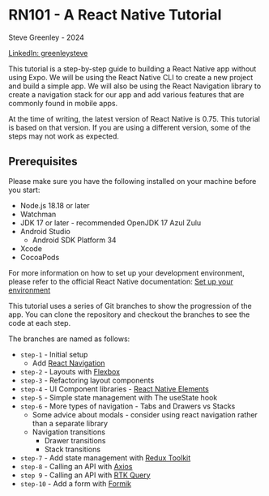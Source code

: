 # RN101 - A React Native Tutorial

Steve Greenley - 2024

[LinkedIn: greenleysteve](https://www.linkedin.com/in/greenleysteve/)

This tutorial is a step-by-step guide to building a React Native app without using Expo. We will be using the React Native CLI to create a new project and build a simple app. We will also be using the React Navigation library to create a navigation stack for our app and add various features that are commonly found in mobile apps.

At the time of writing, the latest version of React Native is 0.75. This tutorial is based on that version. If you are using a different version, some of the steps may not work as expected.

## Prerequisites

Please make sure you have the following installed on your machine before you start:

- Node.js 18.18 or later
- Watchman
- JDK 17 or later - recommended OpenJDK 17 Azul Zulu
- Android Studio
  - Android SDK Platform 34
- Xcode
- CocoaPods

For more information on how to set up your development environment, please refer to the official React Native documentation: [Set up your environment](https://reactnative.dev/docs/environment-setup)

This tutorial uses a series of Git branches to show the progression of the app. You can clone the repository and checkout the branches to see the code at each step.

The branches are named as follows:

- `step-1` - Initial setup
  - Add [React Navigation](https://reactnavigation.org/docs/getting-started)
- `step-2` - Layouts with [Flexbox](https://reactnative.dev/docs/flexbox)
- `step-3` - Refactoring layout components
- `step-4` - UI Component libraries - [React Native Elements](https://reactnativeelements.com/docs)
- `step-5` - Simple state management with The useState hook
- `step-6` - More types of navigation - Tabs and Drawers vs Stacks
  - Some advice about modals - consider using react navigation rather than a separate library
  - Navigation transitions
    - Drawer transitions
    - Stack transitions
- `step-7` - Add state management with [Redux Toolkit](https://redux-toolkit.js.org/introduction/getting-started)
- `step-8` - Calling an API with [Axios](https://axios-http.com/docs/intro)
- `step 9` - Calling an API with [RTK Query](https://redux-toolkit.js.org/tutorials/rtk-query)
- `step-10` - Add a form with [Formik](https://formik.org/docs/overview)
